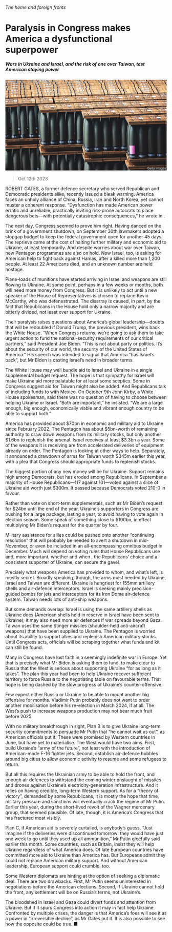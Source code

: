 ###### The home and foreign fronts

# Paralysis in Congress makes America a dysfunctional superpower 

##### Wars in Ukraine and Israel, and the risk of one over Taiwan, test American staying power 

![image](images/20231014_USP005.jpg) 

> Oct 12th 2023 

ROBERT GATES, a former defence secretary who served Republican and Democratic presidents alike, recently issued a bleak warning. America faces an unholy alliance of China, Russia, Iran and North Korea, yet cannot muster a coherent response. “Dysfunction has made American power erratic and unreliable, practically inviting risk-prone autocrats to place dangerous bets—with potentially catastrophic consequences,” he wrote in .

The next day, Congress seemed to prove him right. Having danced on the brink of a government shutdown, on September 30th lawmakers adopted a stopgap budget to keep the federal government open for another 45 days. The reprieve came at the cost of halting further military and economic aid to Ukraine, at least temporarily. And despite worries about war over Taiwan, new Pentagon programmes are also on hold. Now Israel, too, is asking for American help to fight back against Hamas, after a  killed more than 1,200 people. At least 22 Americans died, and an unknown number are held hostage.

Plane-loads of munitions have started arriving in Israel and weapons are still flowing to Ukraine. At some point, perhaps in a few weeks or months, both will need more money from Congress. But it is unlikely to act until a new speaker of the House of Representatives is chosen to replace Kevin McCarthy, who was defenestrated. The disarray is caused, in part, by the fact that Republicans in the House hold only a narrow majority and are bitterly divided, not least over support for Ukraine.

Their paralysis raises questions about America’s global leadership—doubts that will be redoubled if Donald Trump, the previous president, wins back the White House. “When Congress returns, we’re going to ask them to take urgent action to fund the national-security requirements of our critical partners,” said President Joe Biden. “This is not about party or politics. It’s about the security of our world, the security of the United States of America.” His speech was intended to signal that America “has Israel’s back”, but Mr Biden is casting Israel’s need in broader terms. 

The White House may well bundle aid to Israel and Ukraine in a single supplemental budget request. The hope is that sympathy for Israel will make Ukraine aid more palatable for at least some sceptics. Some in Congress suggest aid for Taiwan might also be added. And Republicans talk of including funds to  with Mexico. On October 9th John Kirby, a White House spokesman, said there was no question of having to choose between helping Ukraine or Israel. “Both are important,” he insisted. “We are a large enough, big enough, economically viable and vibrant enough country to be able to support both.”

America has provided about $70bn in economic and military aid to Ukraine since February 2022. The Pentagon has about $5bn-worth of remaining authority to draw down weapons from its military stocks, but only another $1.6bn to replenish the arsenal. Israel receives at least $3.3bn a year. Some of the weapons it is receiving are from accelerated deliveries of equipment already on order. The Pentagon is looking at other ways to help. Separately, it announced a drawdown of arms for Taiwan worth $345m earlier this year, with a plea that Congress should appropriate funds to replenish stocks. 

The biggest portion of any new money will be for Ukraine. Support remains high among Democrats, but has eroded among Republicans. In September a majority of House Republicans—117 against 101—voted against a slice of Ukraine aid worth just $300m. It passed because Democrats voted 210-0 in favour.

Rather than vote on short-term supplementals, such as Mr Biden’s request for $24bn until the end of the year, Ukraine’s supporters in Congress are pushing for a large package, lasting a year, to avoid having to vote again in election season. Some speak of something close to $100bn, in effect multiplying Mr Biden’s request for the quarter by four.

Military assistance for allies could be pushed onto another “continuing resolution” that will probably be needed to avert a shutdown in mid-November, or even be included in an all-encompassing omnibus budget in December. Much will depend on voting rules that House Republicans use and, more important, whether and when , the Republicans’ choice and a consistent supporter of Ukraine, can secure the gavel.

Precisely what weapons America has provided to whom, and what’s left, is mostly secret. Broadly speaking, though, the arms most needed by Ukraine, Israel and Taiwan are different. Ukraine is hungriest for 155mm artillery shells and air-defence interceptors. Israel is seeking mainly precision-guided bombs for jets and interceptors for its Iron Dome air-defence system. Taiwan needs lots of anti-ship weapons. 

But some demands overlap: Israel is using the same artillery shells as Ukraine does (American shells held in reserve in Israel have been sent to Ukraine); it may also need more air defences if war spreads beyond Gaza. Taiwan uses the same Stinger missiles (shoulder-held anti-aircraft weapons) that have been supplied to Ukraine. The Pentagon is worried about its ability to support allies and replenish American military stocks. Until Congress acts, officials will be scraping together what funds and kit can still be found.

Many in Congress have lost faith in a seemingly indefinite war in Europe. Yet that is precisely what Mr Biden is asking them to fund, to make clear to Russia that the West is serious about supporting Ukraine “for as long as it takes”. The plan this year had been to help Ukraine recover sufficient territory to force Russia to the negotiating table on favourable terms. That hope is being dashed by the slow progress of Ukraine’s counter-offensive. 

Few expect either Russia or Ukraine to be able to mount another big offensive for months. Vladimir Putin probably does not want to order another mobilisation before his re-election in March 2024, if at all. The West’s push to increase weapons production may not bear much fruit before 2025. 

With no military breakthrough in sight, Plan B is to give Ukraine long-term security commitments to persuade Mr Putin that “he cannot wait us out”, as American officials put it. These were promised by Western countries in June, but have yet to materialise. The West would have two aims. First, build Ukraine’s “army of the future”, not least with the introduction of American-made F-16 fighter jets. Second, establish air-defence bubbles around big cities to allow economic activity to resume and some refugees to return. 

But all this requires the Ukrainian army to be able to hold the front, and enough air defences to withstand the coming winter onslaught of missiles and drones against Ukraine’s electricity-generation infrastructure. And it relies on having credible, long-term Western support. As for a “theory of victory”, demanded by some Republicans, it is mostly the hope that time, military pressure and sanctions will eventually crack the regime of Mr Putin. Earlier this year, during the short-lived revolt of the Wagner mercenary group, that seemed plausible. Of late, though, it is America’s Congress that has fractured most visibly.

Plan C, if American aid is severely curtailed, is anybody’s guess. “Just imagine if the deliveries were discontinued tomorrow: they would have just one week to go until they used up all ammunition,” Mr Putin gleefully said earlier this month. Some countries, such as Britain, insist they will help Ukraine regardless of what America does. Of late European countries have committed more aid to Ukraine than America has. But Europeans admit they could not replace American military support. And without American leadership, European support could crumble, too. 

Some Western diplomats are hinting at the option of seeking a diplomatic deal. There are two drawbacks. First, Mr Putin seems uninterested in negotiations before the American elections. Second, if Ukraine cannot hold the front, any settlement will be on Russia’s terms, not Ukraine’s.

The bloodshed in Israel and Gaza could divert funds and attention from Ukraine. But if it spurs Congress into action it may in fact help Ukraine. Confronted by multiple crises, the danger is that America’s foes will see it as a power in “irreversible decline”, as Mr Gates put it. It is also possible to see how the opposite could be true. ■


